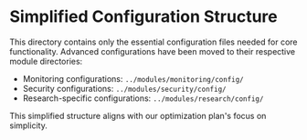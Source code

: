# Simplified Configuration Structure

This directory contains only the essential configuration files needed for core functionality.
Advanced configurations have been moved to their respective module directories:

- Monitoring configurations: `../modules/monitoring/config/`
- Security configurations: `../modules/security/config/`
- Research-specific configurations: `../modules/research/config/`

This simplified structure aligns with our optimization plan's focus on simplicity.
